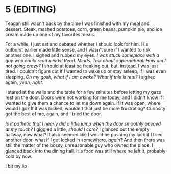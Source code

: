 # 5 (EDITING)

Teagan still wasn't back by the time I was finished with my meal and dessert. Steak, mashed potatoes, corn, green beans, pumpkin pie, and ice cream made up one of my favorites meals.

For a while, I just sat and debated whether I should look for him. His outburst earlier made little sense, and I wasn't sure if I wanted to risk another one. I sighed and rubbed my eyes. *I was stuck someplace with a guy who could read minds! Read. Minds. Talk about supernatural. How am I* not *going crazy?* I should at least be freaking out, but, instead, I was just tired. I couldn't figure out if I wanted to wake up or stay asleep, if I was even sleeping. *Oh my gosh, what if I am awake? What if this is real?* I sighed again, *yeah, right.*

I stared at the walls and the table for a few minutes before letting my gaze rest on the door. Doors were not working for me today, and I didn't know if I wanted to give them a chance to let me down again. If it was open, where would I go? If it was locked, wouldn't that just be more frustrating? Curiosity got the best of me, again, and I tried the door.

*Is it pathetic that I nearly did a little jump when the door smoothly opened at my touch?* I giggled a little, *should I care?* I glanced out the empty hallway, now what? It also seemed like I would be pushing my luck if I tried another door, what if I got locked in somewhere, *again*? And then there was still the matter of the bossy, unreasonable guy who owned the place. I glanced back into the dining hall. His food was still where he left it, probably cold by now.

I bit my lip
